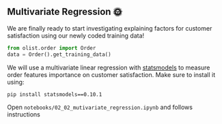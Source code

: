 ## Multivariate Regression 🌞

We are finally ready to start investigating explaining factors for customer satisfaction using our newly coded training data!

```python
from olist.order import Order
data = Order().get_training_data()
```

We will use a multivariate linear regression with [statsmodels](statsmodels.org) to measure order features importance on customer satisfaction. Make sure to install it using:

```bash
pip install statsmodels==0.10.1
```

Open `notebooks/02_02_mutivariate_regression.ipynb` and follows instructions
